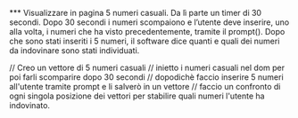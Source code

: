 *** Visualizzare in pagina 5 numeri casuali. Da lì parte un timer di 
    30 secondi.
    Dopo 30 secondi i numeri scompaiono e l’utente deve inserire, uno 
    alla volta, i numeri che ha visto precedentemente, tramite il 
    prompt().
    Dopo che sono stati inseriti i 5 numeri, il software dice quanti 
    e quali dei numeri da indovinare sono stati individuati.

// Creo un vettore di 5 numeri casuali
// inietto i numeri casuali nel dom per poi farli scomparire dopo 30 secondi
// dopodichè faccio inserire 5 numeri all'utente tramite prompt e li salverò in un vettore
// faccio un confronto di ogni singola posizione dei vettori per stabilire quali numeri l'utente ha indovinato.